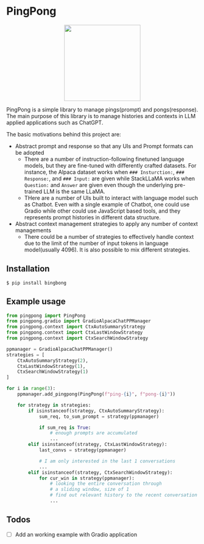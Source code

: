 # PingPong

<p align="center">
    <img width="200" src="https://raw.githubusercontent.com/deep-diver/PingPong/main/assets/logo.png">
</p>

PingPong is a simple library to manage pings(prompt) and pongs(response). The main purpose of this library is to manage histories and contexts in LLM applied applications such as ChatGPT.

The basic motivations behind this project are:
- Abstract prompt and response so that any UIs and Prompt formats can be adopted
  - There are a number of instruction-following finetuned language models, but they are fine-tuned with differently crafted datasets. For instance, the Alpaca dataset works when `### Insturction:`, `### Response:`, and `### Input:` are given while StackLLaMA works when `Question:` and `Answer` are given even though the underlying pre-trained LLM is the same LLaMA.
  - THere are a number of UIs built to interact with language model such as Chatbot. Even with a single example of Chatbot, one could use Gradio while other could use JavaScript based tools, and they represents prompt histories in different data structure. 
- Abstract context management strategies to apply any number of context managements
  - There could be a number of strategies to effectively handle context due to the limit of the number of input tokens in language model(usually 4096). It is also possible to mix different strategies.

## Installation

```shell
$ pip install bingbong
```

## Example usage

```python
from pingpong import PingPong
from pingpong.gradio import GradioAlpacaChatPPManager
from pingpong.context import CtxAutoSummaryStrategy
from pingpong.context import CtxLastWindowStrategy
from pingpong.context import CtxSearchWindowStrategy

ppmanager = GradioAlpacaChatPPManager()
strategies = [
    CtxAutoSummaryStrategy(2),
    CtxLastWindowStrategy(1),
    CtxSearchWindowStrategy(1)
]

for i in range(3):
    ppmanager.add_pingpong(PingPong(f"ping-{i}", f"pong-{i}"))

    for strategy in strategies:
        if isinstanceof(strategy, CtxAutoSummaryStrategy):
            sum_req, to_sum_prompt = strategy(ppmanager)

            if sum_req is True:
                # enough prompts are accumulated
                ...
        elif isinstanceof(strategy, CtxLastWindowStrategy):
            last_convs = strategy(ppmanager)

            # I am only interested in the last 1 conversations
            ...
        elif isinstanceof(strategy, CtxSearchWindowStrategy):
            for cur_win in strategy(ppmanager):
                # looking the entire conversation through
                # a sliding window, size of 1
                # find out relevant history to the recent conversation
                ...
```

## Todos

- [ ] Add an working example with Gradio application
